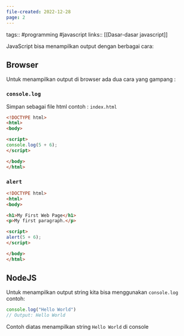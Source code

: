 ```yaml
---
file-created: 2022-12-28
page: 2
---
```

tags:: #programming #javascript 
links:: [[Dasar-dasar javascript]]


JavaScript bisa menampilkan output dengan berbagai cara:

## Browser

Untuk menampilkan output di browser ada dua cara yang gampang :

### `console.log`
Simpan sebagai file html contoh : `index.html`
```html
<!DOCTYPE html>
<html>
<body>

<script>
console.log(5 + 6);
</script>

</body>
</html>
```
### `alert`

```html
<!DOCTYPE html>
<html>
<body>

<h1>My First Web Page</h1>
<p>My first paragraph.</p>

<script>
alert(5 + 6);
</script>

</body>
</html>
```

## NodeJS

Untuk menampilkan output string kita bisa menggunakan `console.log`  contoh:

```js
console.log("Hello World")
// Output: Hello World
```

 Contoh diatas menampilkan string `Hello World` di console 